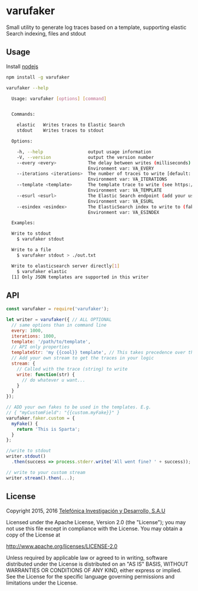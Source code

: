 # varufaker
Small utility to generate log traces based on a template, supporting elastic Search indexing, files and stdout

## Usage
Install [nodejs](https://nodejs.org) 

```sh
npm install -g varufaker
```

```sh
varufaker --help

  Usage: varufaker [options] [command]


  Commands:

    elastic   Writes traces to Elastic Search
    stdout    Writes traces to stdout

  Options:

    -h, --help                 output usage information
    -V, --version              output the version number
    --every <every>            The delay between writes (milliseconds) [default: 1000]
                               Environment var: VA_EVERY
    --iterations <iterations>  The number of traces to write [default: 100]
                               Environment var: VA_ITERATIONS
    --template <template>      The template trace to write (see https://github.com/marak/Faker.js/) [default: ./lib/templates/tid.tpl]
                               Environment var: VA_TEMPLATE
    --esurl <esurl>            The Elastic Search endpoint (add your user pass if Shield is enabled) [default: http://localhost:9200]
                               Environment var: VA_ESURL
    --esindex <esindex>        The ElasticSearch index to write to (faker format supported) [default: varufaker-{{tid.yyyymmdd}}]
                               Environment var: VA_ESINDEX

  Examples:

  Write to stdout
    $ varufaker stdout

  Write to a file
    $ varufaker stdout > ./out.txt

  Write to elasticsearch server directly[1]
    $ varufaker elastic
  [1] Only JSON templates are supported in this writer
```

## API 

```js
const varufaker = require('varufaker');

let writer = varufaker({ // ALL OPTIONAL 
  // same options than in command line
  every: 1000,
  iterations: 1000,
  template: '/path/to/template',
  // API only properties
  templateStr: 'my {{cool}} template', // This takes precedence over the template property above
  // Add your own stream to get the traces in your logic
  stream: {
    // Called with the trace (string) to write 
    write: function(str) { 
      // do whatever u want...
    }
  }
});

// ADD your own fakes to be used in the templates. E.g.
// { "myCustomField": "{{custom.myFake}}" }
varufaker.faker.custom = {
  myFake() {
    return 'This is Sparta';
  }
};

//write to stdout
writer.stdout()
  .then(success => process.stderr.write('All went fine? ' + success)); // dont write to stdout spurious traces ;)

// write to your custom stream
writer.stream().then(...);

```

## License

Copyright 2015, 2016 [Telefónica Investigación y Desarrollo, S.A.U](http://www.tid.es)

Licensed under the Apache License, Version 2.0 (the "License"); you may not use this file except in compliance with the License. You may obtain a copy of the License at

http://www.apache.org/licenses/LICENSE-2.0

Unless required by applicable law or agreed to in writing, software distributed under the License is distributed on an "AS IS" BASIS, WITHOUT WARRANTIES OR CONDITIONS OF ANY KIND, either express or implied. See the License for the specific language governing permissions and limitations under the License.

